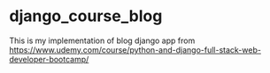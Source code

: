 # django_course_blog
This is my implementation of blog django app from https://www.udemy.com/course/python-and-django-full-stack-web-developer-bootcamp/
